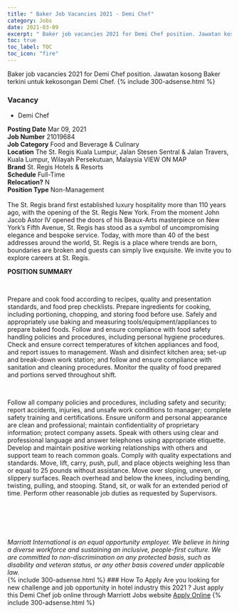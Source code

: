 ```yaml
---
title: " Baker Job Vacancies 2021 - Demi Chef" 
category: Jobs 
date: 2021-03-09 
excerpt: " Baker job vacancies 2021 for Demi Chef position. Jawatan kosong  Baker terkini untuk kekosongan Demi Chef." 
toc: true 
toc_label: TOC 
toc_icon: "fire" 
--- 
```


 Baker job vacancies 2021 for Demi Chef position. Jawatan kosong  Baker terkini untuk kekosongan Demi Chef. 
{% include 300-adsense.html %} 
### Vacancy 
- Demi Chef 
<div><div><b>Posting Date</b> Mar 09, 2021<br><b>Job Number</b> 21019684<br><b>Job Category</b> Food and Beverage &amp; Culinary<br><b>Location</b> The St. Regis Kuala Lumpur, Jalan Stesen Sentral &amp; Jalan Travers, Kuala Lumpur, Wilayah Persekutuan, Malaysia VIEW ON MAP<br><b>Brand</b> St. Regis Hotels &amp; Resorts<br><b>Schedule</b> Full-Time<br><b>Relocation?</b> N<br><b>Position Type</b> Non-Management<br><br>The St. Regis brand first established luxury hospitality more than 110 years ago, with the opening of the St. Regis New York. From the moment John Jacob Astor IV opened the doors of his Beaux-Arts masterpiece on New York&#8217;s Fifth Avenue, St. Regis has stood as a symbol of uncompromising elegance and bespoke service. Today, with more than 40 of the best addresses around the world, St. Regis is a place where trends are born, boundaries are broken and guests can simply live exquisite. We invite you to explore careers at St. Regis.<br></div><div> <p><strong>POSITION SUMMARY</strong></p> <p>&#160;</p> <p>Prepare and cook food according to recipes, quality and presentation standards, and food prep checklists. Prepare ingredients for cooking, including portioning, chopping, and storing food before use. Safely and appropriately use baking and measuring tools/equipment/appliances to prepare baked foods. Follow and ensure compliance with food safety handling policies and procedures, including personal hygiene procedures. Check and ensure correct temperatures of kitchen appliances and food, and report issues to management. Wash and disinfect kitchen area; set-up and break-down work station; and follow and ensure compliance with sanitation and cleaning procedures. Monitor the quality of food prepared and portions served throughout shift.</p> <p>&#160;</p> <p>Follow all company policies and procedures, including safety and security; report accidents, injuries, and unsafe work conditions to manager; complete safety training and certifications. Ensure uniform and personal appearance are clean and professional; maintain confidentiality of proprietary information; protect company assets. Speak with others using clear and professional language and answer telephones using appropriate etiquette. Develop and maintain positive working relationships with others and support team to reach common goals. Comply with quality expectations and standards. Move, lift, carry, push, pull, and place objects weighing less than or equal to 25 pounds without assistance. Move over sloping, uneven, or slippery surfaces. Reach overhead and below the knees, including bending, twisting, pulling, and stooping. Stand, sit, or walk for an extended period of time. Perform other reasonable job duties as requested by Supervisors.</p> <p>&#160;</p> <p>&#160;</p> </div> <div>  &#160; </div> <em>Marriott International is an equal opportunity employer.&#160;We believe in hiring a diverse workforce and sustaining an inclusive, people-first culture.&#160;We are committed to non-discrimination on&#160;any&#160;protected&#160;basis, such as disability and veteran status, or any other basis covered under applicable law.</em><br></div> 
{% include 300-adsense.html %} 
### How To Apply 
Are you looking for new challenge and job opportunity in hotel industry this 2021 ?
Just apply this Demi Chef job online through Marriott Jobs website 
<a href="https://jobs.marriott.com/marriott/jobs/21019684?lang=en-us" class="btn btn--info" target="_blank" rel="nofollow noopenner">Apply Online</a> 
{% include 300-adsense.html %} 